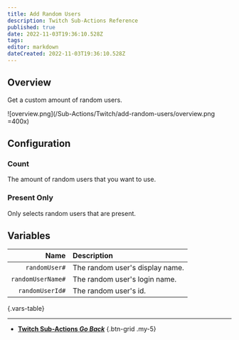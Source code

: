 ```yaml
---
title: Add Random Users
description: Twitch Sub-Actions Reference
published: true
date: 2022-11-03T19:36:10.528Z
tags: 
editor: markdown
dateCreated: 2022-11-03T19:36:10.528Z
---
```


## Overview
Get a custom amount of random users.

![overview.png](/Sub-Actions/Twitch/add-random-users/overview.png =400x)

## Configuration
### Count
The amount of random users that you want to use.

### Present Only
Only selects random users that are present.

## Variables
Name | Description
----:|:------------
`randomUser#` | The random user's display name.
`randomUserName#` | The random user's login name.
`randomUserId#` | The random user's id.
{.vars-table}

---

- [<i class="mdi mdi-chevron-left"></i>**Twitch Sub-Actions *Go Back***](/Sub-Actions/Twitch)
{.btn-grid .my-5}